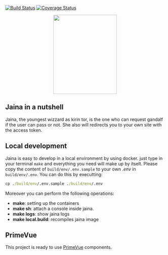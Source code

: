 [![Build Status](https://travis-ci.com/Antartical/jaina.svg?branch=master)](https://travis-ci.com/Antartical/jaina)
[![Coverage Status](https://coveralls.io/repos/github/Antartical/jaina/badge.svg)](https://coveralls.io/github/Antartical/jaina)


<p align="center">
  <img width="200" height="250" src="https://i.imgur.com/lbeRTwF.png">
</p>

## Jaina in a nutshell

Jaina, the youngest wizzard as kirin tor, is the one who can request gandalf if the user can pass or not. She also will redirects you to your
own site with the access token.

## Local development

Jaina is easy to develop in a local environment by using docker. just type in your terminal `make`
and everything you need will make up by itselt. Please copy the content of `build/env/.env.sample` to
your own _.env_ in `build/env/.env`. You can do this by executting:

```cmd
cp ./build/env/.env.sample ./build/env/.env
```

Moreover you can perform the following operations:

- **make**: setting up the containers
- **make sh**: attach a console inside jaina.
- **make logs**: show jaina logs
- **make local.build**: recompiles jaina image

## PrimeVue

This project is ready to use [PrimeVue](https://primefaces.org/primevue/showcase/#/setup) components.
